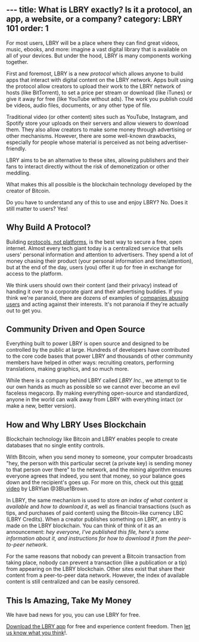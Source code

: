 ﻿﻿---
title: What is LBRY exactly? Is it a protocol, an app, a website, or a company?
category: LBRY 101
order: 1
---

For most users, LBRY will be a place where they can find great videos, music, ebooks, and more: imagine a vast digital library that is available on all of your devices. But under the hood, LBRY is many components working together.

First and foremost, LBRY is a new *protocol* which allows anyone to build apps that interact with digital content on the LBRY network. Apps built using the protocol allow creators to upload their work to the LBRY network of hosts (like BitTorrent), to set a price per stream or download (like iTunes) or give it away for free (like YouTube without ads). The work you publish could be videos, audio files, documents, or any other type of file.

Traditional video (or other content) sites such as YouTube, Instagram, and Spotify store your uploads on their servers and allow viewers to download them. They also allow creators to make some money through advertising or other mechanisms. However, there are some well-known drawbacks, especially for people whose material is perceived as not being advertiser-friendly.

LBRY aims to be an alternative to these sites, allowing publishers and their fans to interact directly without the risk of demonetization or other meddling.

What makes this all possible is the blockchain technology developed by the creator of Bitcoin.

Do you have to understand any of this to use and enjoy LBRY? No. Does it still matter to users? Yes!

## Why Build A Protocol?
Building [protocols, not platforms](/news/blockchain-is-love-blockchain-is-life), is the best way to secure a free, open internet. Almost every tech giant today is a centralized service that sells users' personal information and attention to advertisers. They spend a lot of money chasing their product (your personal information and time/attention), but at the end of the day, users (you) offer it up for free in exchange for access to the platform.

We think users should own their content (and their privacy) instead of handing it over to a corporate giant and their advertising buddies. If you think we're paranoid, there are dozens of examples of [companies abusing users](/news/why-do-tech-giants-abuse-their-users) and acting against their interests. It's not paranoia if they're actually out to get you.

## Community Driven and Open Source
Everything built to power LBRY is open source and designed to be controlled by the public at large. Hundreds of developers have contributed to the core code bases that power LBRY and thousands of other community members have helped in other ways: recruiting creators, performing translations, making graphics, and so much more.

While there is a company behind LBRY called _LBRY Inc._, we attempt to tie our own hands as much as possible so we cannot ever become an evil faceless megacorp. By making everything open-source and standardized, anyone in the world can walk away from LBRY with everything intact (or make a new, better version).

## How and Why LBRY Uses Blockchain

Blockchain technology like Bitcoin and LBRY enables people to create databases that no single entity controls. 

With Bitcoin, when you send money to someone, your computer broadcasts "hey, the person with this particular secret (a private key) is sending money to that person over there" to the network, and the mining algorithm ensures everyone agrees that indeed, you sent that money, so your balance goes down and the recipient's goes up. For more on this, check out this [great video](https://beta.lbry.tv/@3Blue1Brown:b/ever-wonder-how-bitcoin-and-other:1) by LBRYian @3Blue1Brown.

In LBRY, the same mechanism is used to store *an index of what content is available* and *how to download it*, as well as financial transactions (such as tips, and purchases of paid content) using the Bitcoin-like currency LBC (LBRY Credits). When a creator publishes something on LBRY, an entry is made on the LBRY blockchain. You can think of think of it as an announcement: *hey everyone, I've published this file, here's some information about it, and instructions for how to download it from the peer-to-peer network*. 

For the same reasons that nobody can prevent a Bitcoin transaction from taking place, nobody can prevent a transaction (like a publication or a tip) from appearing on the LBRY blockchain. Other sites exist that share their content from a peer-to-peer data network. However, the index of available content is still centralized and can be easily censored.

## This Is Amazing, Take My Money

We have bad news for you, you can use LBRY for free.

[Download the LBRY app](/get?auto=1) for free and experience content freedom. Then [let us know what you think](https://chat.lbry.com)!.
